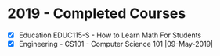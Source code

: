 # 2019 - Completed Courses
- [x] Education EDUC115-S - How to Learn Math For Students
- [x] Engineering - CS101 - Computer Science 101 |09-May-2019|
